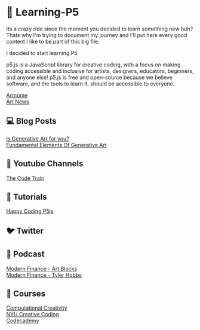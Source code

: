   # :art: Learning-P5

Its a crazy ride since the moment you decided to learn something new huh? Thats why I'm trying to document my journey and I'll put here every good content I like to be part of this big file. <br>

I decided to start learning P5<br>

p5.js is a JavaScript library for creative coding, with a focus on making coding accessible and inclusive for artists, designers, educators, beginners, and anyone else! p5.js is free and open-source because we believe software, and the tools to learn it, should be accessible to everyone. <br>

[Artnome](https://www.artnome.com/news/2018/8/8/generative-art-finds-its-prodigy) <br>
[Art News](https://www.artnews.com/list/art-in-america/features/generative-art-and-nfts-1234586572/zach-lieberman-blob-extrude-study/)  <br>




## :computer: Blog Posts <br>
[Is Generative Art for you?](https://towardsdatascience.com/is-generative-art-for-you-b1e1499945e6) <br>
[Fundamental Elements Of Generative Art](https://towardsdatascience.com/fundamental-elements-of-generative-art-11175f4741e5) <br>

## :movie_camera: Youtube Channels <br>
[The Code Train](https://www.youtube.com/channel/UCvjgXvBlbQiydffZU7m1_aw) <br>

## :busts_in_silhouette: Tutorials <br>
[Happy Coding P5js](https://happycoding.io/tutorials/p5js/) <br>

## :bird: Twitter <br>

## :microphone: Podcast
[Modern Finance - Art Blocks](https://modern.finance/episode/art-blocks-erick/) <br>
[Modern Finance - Tyler Hobbs](https://modern.finance/episode/tyler-hobbs/) <br>

## :pencil: Courses <br>

[Computational Creativity](https://www.kadenze.com/programs/generative-art-and-computational-creativity) <br>
[NYU Creative Coding](https://www.edx.org/course/creative-coding?index=undefined) <br>
[Codecademy](https://www.codecademy.com/courses/learn-p5js/articles/welcome-to-learn-p5-js#_=_) <br>
